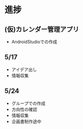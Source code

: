 # 進捗

## **(仮)カレンダー管理アプリ**
* AndroidStudioでの作成

## 5/17
* アイデア出し
* 情報収集

## 5/24
* グループでの作成
* 方向性の確認
* 情報収集
* 企画書制作途中
